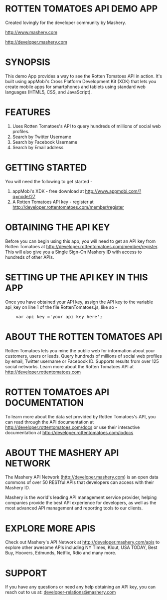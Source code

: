 ROTTEN TOMATOES API DEMO APP
==================================================================
Created lovingly for the developer community by Mashery.

http://www.mashery.com

http://developer.mashery.com


SYNOPSIS
==================================================================
This demo App provides a way to see the Rotten Tomatoes API in action. 
It's built using appMobi's Cross Platform Development Kit (XDK) 
that lets you create mobile apps for smartphones and tablets using
standard web languages (HTML5, CSS, and JavaScript).



FEATURES
==================================================================
1. Uses Rotten Tomatoes's API to query hundreds of millions of social web profiles.
2. Search by Twitter Username
3. Search by Facebook Username
4. Search by Email address



GETTING STARTED
==================================================================
You will need the following to get started -

1. appMobi's XDK - free download at http://www.appmobi.com/?q=node/27
2. A Rotten Tomatoes API key - register at http://developer.rottentomatoes.com/member/register 



OBTAINING THE API KEY
==================================================================
Before you can begin using this app, you will need to get an API 
key from Rotten Tomatoes at http://developer.rottentomatoes.com/member/register. This 
will also give you a Single Sign-On Mashery ID with access to hundreds
of other APIs.


SETTING UP THE API KEY IN THIS APP
==================================================================
Once you have obtained your API key, assign the API key to the 
variable api_key on line 1 of the file RottenTomatoes.js, like so -

<pre>
	var api_key ='your_api_key_here';
</pre>

ABOUT THE ROTTEN TOMATOES API
==================================================================
Rotten Tomatoes lets you mine the public web for information about your 
customers, users or leads. Query hundreds of millions of social 
web profiles by email, Twitter username or Facebook ID. Supports 
results from over 125 social networks. Learn more about the 
Rotten Tomatoes API at http://developer.rottentomatoes.com


ROTTEN TOMATOES API DOCUMENTATION
==================================================================
To learn more about the data set provided by Rotten Tomatoes's API, you can 
read through the API documentation at http://developer.rottentomatoes.com/docs
or use their interactive documentation at http://developer.rottentomatoes.com/iodocs


ABOUT THE MASHERY API NETWORK
==================================================================
The Mashery API Network (http://developer.mashery.com) is an open
data commons of over 50 RESTful APIs that developers can access 
with their Mashery ID.  

Mashery is the world's leading API management service provider, helping 
companies provide the best API experience for developers, as well as 
the most advanced API management and reporting tools to our clients. 


EXPLORE MORE APIS
==================================================================
Check out Mashery's API Network at http://developer.mashery.com/apis
to explore other awesome APIs including NY Times, Klout, USA TODAY, Best Buy, Hoovers, Edmunds, Netflix, Rdio and many more. 


SUPPORT
==================================================================
If you have any questions or need any help obtaining an API key, you can reach out to us at: developer-relations@mashery.com
